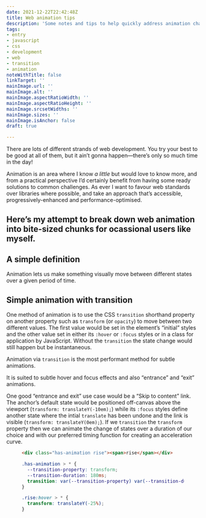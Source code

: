 ```yaml
---
date: 2021-12-22T22:42:48Z
title: Web animation tips
description: 'Some notes and tips to help quickly address animation challenges '
tags:
- entry
- javascript
- css
- development
- web
- transition
- animation
noteWithTitle: false
linkTarget: ''
mainImage.url: ''
mainImage.alt: ''
mainImage.aspectRatioWidth: ''
mainImage.aspectRatioHeight: ''
mainImage.srcsetWidths: ''
mainImage.sizes: ''
mainImage.isAnchor: false
draft: true

---
```

There are lots of different strands of web development. You try your best to be good at all of them, but it ain’t gonna happen—there’s only so much time in the day! 

Animation is an area where I know _a little_ but would love to know more, and from a practical perspective I’d certainly benefit from having some ready solutions to common challenges. As ever I want to favour web standards over libraries where possible, and take an approach that’s accessible, progressively-enhanced and performance-optimised.

Here’s my attempt to break down web animation into bite-sized chunks for ocassional users like myself.
---

## A simple definition

Animation lets us make something visually move between different states over a given period of time.

## Simple animation with transition

One method of animation is to use the CSS `transition` shorthand property on another property such as `transform` (or `opacity`) to move between two different values. The first value would be set in the element’s “initial” styles and the other value set in either its `:hover` or `:focus` styles or in a class for application by JavaScript. Without the `transition` the state change would still happen but be instantaneous.

Animation via `transition` is the most performant method for subtle animations.

It is suited to subtle hover and focus effects and also “entrance” and “exit” animations. 

One good “entrance and exit” use case would be a “Skip to content” link. The anchor’s default state would be positioned off-canvas above the viewport (`transform: translateY(-10em);`) while its `:focus` styles define another state where the intial `translate` has been undone and the link is visible (`transform: translateY(0em);`). If we `transition` the `transform` property then we can animate the change of states over a duration of our choice and with our preferred timing function for creating an acceleration curve.

<figure>
  
``` html
<div class="has-animation rise"><span>rise</span></div>
```
  
</figure>

<figure>
  
``` css
.has-animation > * {
  --transition-property: transform;
  --transition-duration: 180ms;
  transition: var(--transition-property) var(--transition-duration) ease-in-out;
}

.rise:hover > * {
  transform: translateY(-25%);
}
```
  
</figure>
